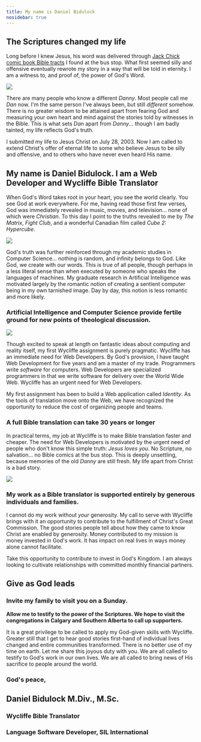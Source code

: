 ```yaml
---
title: My name is Daniel Bidulock
nosidebar: true
---
```


## The Scriptures changed my life

Long before I knew Jesus, his word was delivered through [Jack Chick comic book Bible tracts](https://www.chick.com/) I found at the bus stop. What first seemed silly and offensive eventually rewrote my story in a way that will be told in eternity. I am a witness to, and proof of, the power of God's Word.

![](/about/images/17-chick-frame.jpg)

There are many people who know a different _Danny_. Most people call me _Dan_ now. I'm the same person I've always been, but still _different_ somehow. There is no greater wisdom to be attained apart from fearing God and measuring your own heart and mind against the stories told by witnesses in the Bible. This is what sets _Dan_ apart from _Danny_... though I am badly tainted, my life reflects God's truth.

I submitted my life to Jesus Christ on July 28, 2003. Now I am called to extend Christ's offer of eternal life to some who believe Jesus to be silly and offensive, and to others who have never even heard His name.

## My name is Daniel Bidulock. I am a Web Developer and Wycliffe Bible Translator

When God's Word takes root in your heart, you see the world clearly. You see God at work everywhere. For me, having read those first few verses, God was immediately revealed in music, movies, and television... none of which were _Christian_. To this day I point to the truths revealed to me by _The Matrix_, _Fight Club_, and a wonderful Canadian film called _Cube 2: Hypercube_.

![](/about/images/cube-2-poster.jpg)

God's truth was further reinforced through my academic studies in Computer Science... nothing is random, and infinity belongs to God. Like God, we create with our words. This is true of all people, though perhaps in a less literal sense than when executed by someone who speaks the languages of machines. My graduate research in Artificial Intelligence was motivated largely by the romantic notion of creating a sentient computer being in my own tarnished image. Day by day, this notion is less romantic and more likely.

### Artificial Intelligence and Computer Science provide fertile ground for new points of theological discussion.

![](/about/images/turingMachine.gif)

Though excited to speak at length on fantastic ideas about computing and reality itself, my first Wycliffe assignment is purely pragmatic. Wycliffe has an immediate need for Web Developers. By God's provision, I have taught Web Development for five years and am a master of my trade. Programmers write _software_ for computers. Web Developers are specialized programmers in that we write software for delivery over the World Wide Web. Wycliffe has an urgent need for Web Developers.

My first assignment has been to build a Web application called _Identity_. As the tools of translation move onto the Web, we have recognized the opportunity to reduce the cost of organizing people and teams.

### A full Bible translation can take 30 years or longer

In practical terms, my job at Wycliffe is to make Bible translation faster and cheaper. The need for Web Developers is motivated by the urgent need of people who don't know this simple truth: _Jesus loves you_. No Scripture, no salvation... no Bible comics at the bus stop. This is deeply unsettling, because memories of the old _Danny_ are still fresh. My life apart from Christ is a bad story.

![](/about/images/christ-saving-peter.jpg)

### My work as a Bible translator is supported entirely by generous individuals and families.

I cannot do my work without _your_ generosity. My call to serve with Wycliffe brings with it an opportunity to contribute to the fulfillment of Christ's Great Commission. The good stories people tell about how they came to know Christ are enabled by generosity. Money contributed to my mission is money invested in God's work. It has impact on real lives in ways money alone cannot facilitate.

Take this opportunity to contribute to invest in God's Kingdom. I am always looking to cultivate relationships with committed monthly financial partners.

## Give as God leads

### Invite my family to visit you on a Sunday.

**Allow me to testify to the power of the Scriptures. We hope to visit the congregations in Calgary and Southern Alberta to call up supporters.**

It is a great privilege to be called to apply my God-given skills with Wycliffe. Greater still that I get to hear good stories first-hand of individual lives changed and entire communities transformed. There is no better use of my time on earth. Let me share this joyous duty with you. We are all called to testify to God's work in our own lives. We are all called to bring news of His sacrifice to people around the world.

### God's peace,

## Daniel Bidulock M.Div., M.Sc.
### Wycliffe Bible Translator
### Language Software Developer, SIL International

